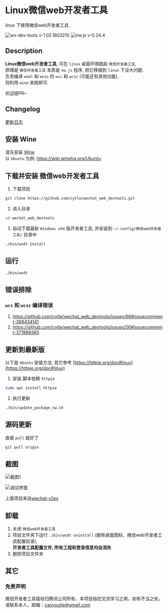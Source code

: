 # Linux微信web开发者工具
linux 下使用微信web开发者工具.

![wx-dev-tools v-1.02.1803210](https://img.shields.io/badge/wx_dev_tools-1.02.1803210-green.svg)
![nw.js v-0.24.4](https://img.shields.io/badge/nw.js-v0.24.4-blue.svg)


## Description
**Linux微信web开发者工具**, 可在 `linux` 桌面环境跑起 `微信开发者工具`,  
原理是 `微信开发者工具` 本质是 `nw.js` 程序, 把它移植到 `linux` 下没大问题.  
负责编译 `wxml` 和 `wxss` 的 `wcc` 和 `wcsc` (可能还有其他功能),  
则利用 `wine` 来跑即可.

欢迎提PR~


## Changelog
[更新日志](CHANGELOG.md)


## 安装 Wine
请先安装 [Wine](https://wiki.winehq.org/Download)  
以 `Ubuntu` 为例: https://wiki.winehq.org/Ubuntu


## 下载并安装 微信web开发者工具
1. 下载项目
``` bash
git clone https://github.com/cytle/wechat_web_devtools.git
```

2. 进入目录
``` bash
cd wechat_web_devtools
```

3. 自动下载最新 `Windows x64` 版开发者工具, 并安装到 `~/.config/微信web开发者工具/` 目录中
``` bash
./bin/wxdt install
```


## 运行
``` bash
./bin/wxdt
```


## 错误排除
### `wcc` 和 `wcsc` 编译错误
1. https://github.com/cytle/wechat_web_devtools/issues/66#issuecomment-368434141
2. https://github.com/cytle/wechat_web_devtools/issues/56#issuecomment-371999385


## 更新到最新版
以下是 `Ubuntu` 安装方法, 其它参考 [https://httpie.org/doc#linux](https://httpie.org/doc#linux)

1. 安装 脚本依赖 `httpie`
``` bash
sudo apt install httpie
```

2. 执行更新
``` bash
./bin/update_package_nw.sh
```


## 源码更新
直接 `pull` 就好了

``` bash
git pull origin
```


## 截图
![截图1](https://github.com/cytle/wechat_web_devtools/raw/fb84550d2d9b9f40f7a80b896066e1933892eff9/images/截图1.png)

![调试界面](https://github.com/cytle/wechat_web_devtools/raw/fb84550d2d9b9f40f7a80b896066e1933892eff9/images/调试界面.png)

上面项目来自[wechat-v2ex](https://github.com/jectychen/wechat-v2ex)

## 卸载

1. 关闭 `微信web开发者工具`
2. 项目文件夹下运行 `./bin/wxdt uninstall` (删除桌面图标、微信web开发者工具配置目录),  
   **开发者工具配置文件, 所有工程和登录信息均会消失**
3. 删除项目文件夹

## 其它

### 免责声明
微信开发者工具版权归腾讯公司所有，本项目指在交流学习之用，如有不当之处，请联系本人，邮箱：canyoutle@gmail.com
